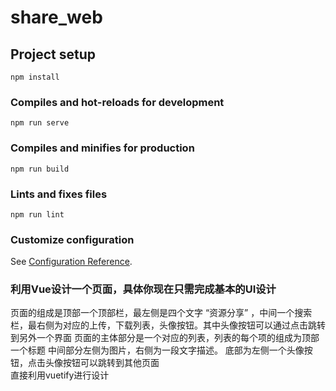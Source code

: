 # share_web

## Project setup
```
npm install
```

### Compiles and hot-reloads for development
```
npm run serve
```

### Compiles and minifies for production
```
npm run build
```

### Lints and fixes files
```
npm run lint
```

### Customize configuration
See [Configuration Reference](https://cli.vuejs.org/config/).


### 利用Vue设计一个页面，具体你现在只需完成基本的UI设计  
页面的组成是顶部一个顶部栏，最左侧是四个文字 “资源分享”  ，中间一个搜索栏，最右侧为对应的上传，下载列表，头像按钮。其中头像按钮可以通过点击跳转到另外一个界面 
页面的主体部分是一个对应的列表，列表的每个项的组成为顶部一个标题 中间部分左侧为图片，右侧为一段文字描述。 底部为左侧一个头像按钮，点击头像按钮可以跳转到其他页面  
直接利用vuetify进行设计